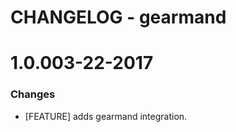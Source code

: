 # CHANGELOG - gearmand

1.0.003-22-2017
==================

### Changes

* [FEATURE] adds gearmand integration.
